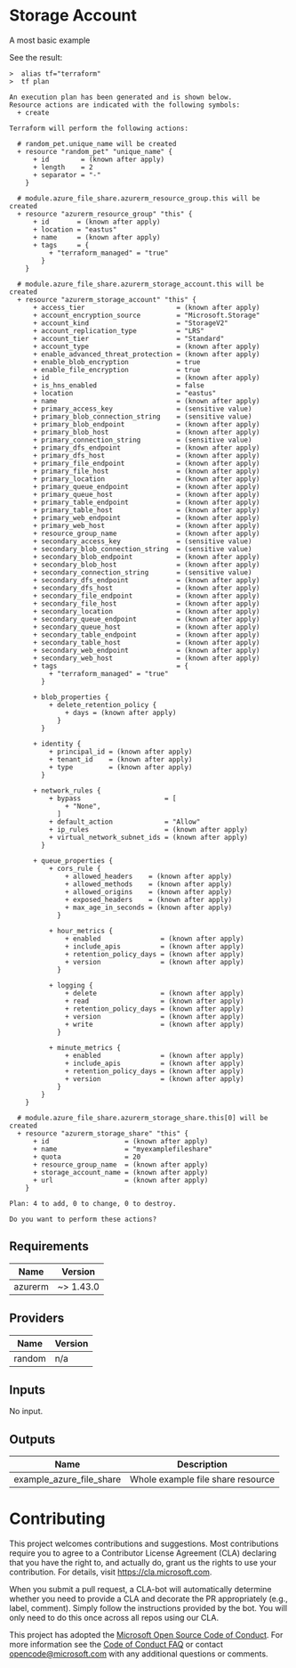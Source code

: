 # Storage Account
A most basic example

See the result:
```
>  alias tf="terraform"
>  tf plan

An execution plan has been generated and is shown below.
Resource actions are indicated with the following symbols:
  + create

Terraform will perform the following actions:

  # random_pet.unique_name will be created
  + resource "random_pet" "unique_name" {
      + id        = (known after apply)
      + length    = 2
      + separator = "-"
    }

  # module.azure_file_share.azurerm_resource_group.this will be created
  + resource "azurerm_resource_group" "this" {
      + id       = (known after apply)
      + location = "eastus"
      + name     = (known after apply)
      + tags     = {
          + "terraform_managed" = "true"
        }
    }

  # module.azure_file_share.azurerm_storage_account.this will be created
  + resource "azurerm_storage_account" "this" {
      + access_tier                       = (known after apply)
      + account_encryption_source         = "Microsoft.Storage"
      + account_kind                      = "StorageV2"
      + account_replication_type          = "LRS"
      + account_tier                      = "Standard"
      + account_type                      = (known after apply)
      + enable_advanced_threat_protection = (known after apply)
      + enable_blob_encryption            = true
      + enable_file_encryption            = true
      + id                                = (known after apply)
      + is_hns_enabled                    = false
      + location                          = "eastus"
      + name                              = (known after apply)
      + primary_access_key                = (sensitive value)
      + primary_blob_connection_string    = (sensitive value)
      + primary_blob_endpoint             = (known after apply)
      + primary_blob_host                 = (known after apply)
      + primary_connection_string         = (sensitive value)
      + primary_dfs_endpoint              = (known after apply)
      + primary_dfs_host                  = (known after apply)
      + primary_file_endpoint             = (known after apply)
      + primary_file_host                 = (known after apply)
      + primary_location                  = (known after apply)
      + primary_queue_endpoint            = (known after apply)
      + primary_queue_host                = (known after apply)
      + primary_table_endpoint            = (known after apply)
      + primary_table_host                = (known after apply)
      + primary_web_endpoint              = (known after apply)
      + primary_web_host                  = (known after apply)
      + resource_group_name               = (known after apply)
      + secondary_access_key              = (sensitive value)
      + secondary_blob_connection_string  = (sensitive value)
      + secondary_blob_endpoint           = (known after apply)
      + secondary_blob_host               = (known after apply)
      + secondary_connection_string       = (sensitive value)
      + secondary_dfs_endpoint            = (known after apply)
      + secondary_dfs_host                = (known after apply)
      + secondary_file_endpoint           = (known after apply)
      + secondary_file_host               = (known after apply)
      + secondary_location                = (known after apply)
      + secondary_queue_endpoint          = (known after apply)
      + secondary_queue_host              = (known after apply)
      + secondary_table_endpoint          = (known after apply)
      + secondary_table_host              = (known after apply)
      + secondary_web_endpoint            = (known after apply)
      + secondary_web_host                = (known after apply)
      + tags                              = {
          + "terraform_managed" = "true"
        }

      + blob_properties {
          + delete_retention_policy {
              + days = (known after apply)
            }
        }

      + identity {
          + principal_id = (known after apply)
          + tenant_id    = (known after apply)
          + type         = (known after apply)
        }

      + network_rules {
          + bypass                     = [
              + "None",
            ]
          + default_action             = "Allow"
          + ip_rules                   = (known after apply)
          + virtual_network_subnet_ids = (known after apply)
        }

      + queue_properties {
          + cors_rule {
              + allowed_headers    = (known after apply)
              + allowed_methods    = (known after apply)
              + allowed_origins    = (known after apply)
              + exposed_headers    = (known after apply)
              + max_age_in_seconds = (known after apply)
            }

          + hour_metrics {
              + enabled               = (known after apply)
              + include_apis          = (known after apply)
              + retention_policy_days = (known after apply)
              + version               = (known after apply)
            }

          + logging {
              + delete                = (known after apply)
              + read                  = (known after apply)
              + retention_policy_days = (known after apply)
              + version               = (known after apply)
              + write                 = (known after apply)
            }

          + minute_metrics {
              + enabled               = (known after apply)
              + include_apis          = (known after apply)
              + retention_policy_days = (known after apply)
              + version               = (known after apply)
            }
        }
    }

  # module.azure_file_share.azurerm_storage_share.this[0] will be created
  + resource "azurerm_storage_share" "this" {
      + id                   = (known after apply)
      + name                 = "myexamplefileshare"
      + quota                = 20
      + resource_group_name  = (known after apply)
      + storage_account_name = (known after apply)
      + url                  = (known after apply)
    }

Plan: 4 to add, 0 to change, 0 to destroy.

Do you want to perform these actions?
```

<!-- BEGINNING OF PRE-COMMIT-TERRAFORM DOCS HOOK -->
## Requirements

| Name | Version |
|------|---------|
| azurerm | ~> 1.43.0 |

## Providers

| Name | Version |
|------|---------|
| random | n/a |

## Inputs

No input.

## Outputs

| Name | Description |
|------|-------------|
| example\_azure\_file\_share | Whole example file share resource |

<!-- END OF PRE-COMMIT-TERRAFORM DOCS HOOK -->


# Contributing

This project welcomes contributions and suggestions.  Most contributions require you to agree to a
Contributor License Agreement (CLA) declaring that you have the right to, and actually do, grant us
the rights to use your contribution. For details, visit https://cla.microsoft.com.

When you submit a pull request, a CLA-bot will automatically determine whether you need to provide
a CLA and decorate the PR appropriately (e.g., label, comment). Simply follow the instructions
provided by the bot. You will only need to do this once across all repos using our CLA.

This project has adopted the [Microsoft Open Source Code of Conduct](https://opensource.microsoft.com/codeofconduct/).
For more information see the [Code of Conduct FAQ](https://opensource.microsoft.com/codeofconduct/faq/) or
contact [opencode@microsoft.com](mailto:opencode@microsoft.com) with any additional questions or comments.
